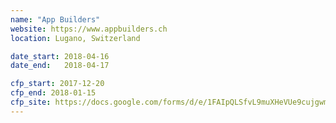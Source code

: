 ```yaml
---
name: "App Builders"
website: https://www.appbuilders.ch
location: Lugano, Switzerland

date_start: 2018-04-16
date_end:   2018-04-17

cfp_start: 2017-12-20
cfp_end: 2018-01-15
cfp_site: https://docs.google.com/forms/d/e/1FAIpQLSfvL9muXHeVUe9cujgwmLbXieCe_VC7s5fhWcXW_8KPa6KTVA/viewform
---
```

